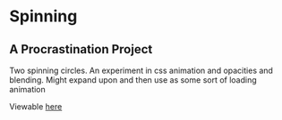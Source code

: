 # Spinning

## A Procrastination Project
Two spinning circles. An experiment in css animation and opacities and blending. Might expand upon and then use as
some sort of loading animation

Viewable [here](https://chriswillphoto.github.io/spinning/index.html)
